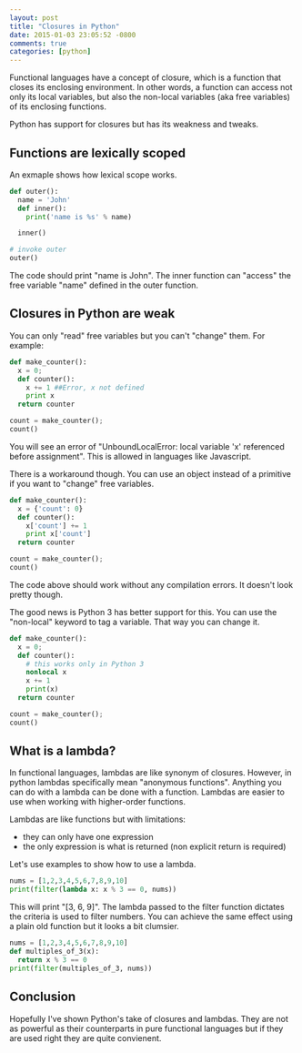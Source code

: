 ```yaml
---
layout: post
title: "Closures in Python"
date: 2015-01-03 23:05:52 -0800
comments: true
categories: [python]
---
```


Functional languages have a concept of closure, which is a function that closes
its enclosing environment. In other words, a function can access not only its
local variables, but also the non-local variables (aka free variables) of its
enclosing functions.

Python has support for closures but has its weakness and tweaks.

<!-- more -->

## Functions are lexically scoped
An exmaple shows how lexical scope works.

``` python
def outer():
  name = 'John'
  def inner():
    print('name is %s' % name)

  inner()

# invoke outer
outer()
```

The code should print "name is John". The inner function can "access" the free
variable "name" defined in the outer function.

## Closures in Python are weak
You can only "read" free variables but you can't "change" them. For example:

``` python
def make_counter():
  x = 0;
  def counter():
    x += 1 ##Error, x not defined
    print x
  return counter

count = make_counter();
count()
```

You will see an error of "UnboundLocalError: local variable 'x' referenced
before assignment". This is allowed in languages like Javascript.

There is a workaround though. You can use an object instead of a primitive if
you want to "change" free variables.

``` python
def make_counter():
  x = {'count': 0}
  def counter():
    x['count'] += 1
    print x['count']
  return counter

count = make_counter();
count()
```
The code above should work without any compilation errors. It doesn't look
pretty though.

The good news is Python 3 has better support for this. You can use the
"non-local" keyword to tag a variable. That way you can change it.

``` python
def make_counter():
  x = 0;
  def counter():
    # this works only in Python 3
    nonlocal x
    x += 1
    print(x)
  return counter

count = make_counter();
count()
```

## What is a lambda?

In functional languages, lambdas are like synonym of closures. However, in
python lambdas specifically mean "anonymous functions". Anything you can do with
a lambda can be done with a function. Lambdas are easier to use when working
with higher-order functions.

Lambdas are like functions but with limitations:

* they can only have one expression
* the only expression is what is returned (non explicit return is required)

Let's use examples to show how to use a lambda.

``` python
nums = [1,2,3,4,5,6,7,8,9,10]
print(filter(lambda x: x % 3 == 0, nums))
```

This will print "[3, 6, 9]". The lambda passed to the filter function dictates
the criteria is used to filter numbers. You can achieve the same effect using a
plain old function but it looks a bit clumsier.

``` python
nums = [1,2,3,4,5,6,7,8,9,10]
def multiples_of_3(x):
  return x % 3 == 0
print(filter(multiples_of_3, nums))
```

## Conclusion
Hopefully I've shown Python's take of closures and lambdas. They are not as
powerful as their counterparts in pure functional languages but if they are used
right they are quite convienent.
